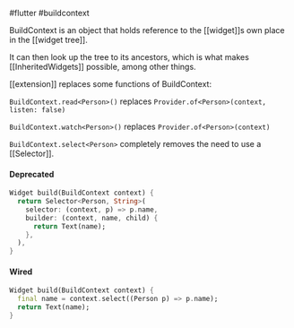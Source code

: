 #flutter #buildcontext

BuildContext is an object that holds reference to the [[widget]]s own place in the [[widget tree]].

It can then look up the tree to its ancestors, which is what makes [[InheritedWidgets]] possible, among other things.

[[extension]] replaces some functions of BuildContext:

`BuildContext.read<Person>()` replaces `Provider.of<Person>(context, listen: false)`

`BuildContext.watch<Person>()` replaces `Provider.of<Person>(context)`

`BuildContext.select<Person>` completely removes the need to use a [[Selector]].

#### Deprecated
```dart
Widget build(BuildContext context) {
  return Selector<Person, String>(
    selector: (context, p) => p.name,
    builder: (context, name, child) {
      return Text(name);
    },
  ),
}
```

#### Wired
```dart
Widget build(BuildContext context) {
  final name = context.select((Person p) => p.name);
  return Text(name);
}
```